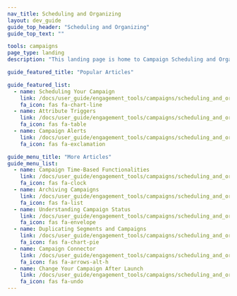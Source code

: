 ```yaml
---
nav_title: Scheduling and Organizing
layout: dev_guide
guide_top_header: "Scheduling and Organizing"
guide_top_text: ""

tools: campaigns
page_type: landing
description: "This landing page is home to Campaign Scheduling and Organizing. Here you can find resources on how to set up your campaign and the different options available."

guide_featured_title: "Popular Articles"

guide_featured_list:
  - name: Scheduling Your Campaign
    link: /docs/user_guide/engagement_tools/campaigns/scheduling_and_organizing/delivery_types/
    fa_icon: fas fa-chart-line
  - name: Attribute Triggers
    link: /docs/user_guide/engagement_tools/campaigns/scheduling_and_organizing/attribute_triggers/
    fa_icon: fas fa-table
  - name: Campaign Alerts
    link: /docs/user_guide/engagement_tools/campaigns/scheduling_and_organizing/campaign_alerts/
    fa_icon: fas fa-exclamation

guide_menu_title: "More Articles"
guide_menu_list:
  - name: Campaign Time-Based Functionalities
    link: /docs/user_guide/engagement_tools/campaigns/scheduling_and_organizing/time_based_campaign/
    fa_icon: fas fa-clock
  - name: Archiving Campaigns
    link: /docs/user_guide/engagement_tools/campaigns/scheduling_and_organizing/archiving_campaigns/
    fa_icon: fas fa-list
  - name: Understanding Campaign Status
    link: /docs/user_guide/engagement_tools/campaigns/scheduling_and_organizing/understanding_campaign_status/
    fa_icon: fas fa-envelope
  - name: Duplicating Segments and Campaigns
    link: /docs/user_guide/engagement_tools/campaigns/scheduling_and_organizing/duplicating_segments_and_campaigns/
    fa_icon: fas fa-chart-pie
  - name: Campaign Connector
    link: /docs/user_guide/engagement_tools/campaigns/scheduling_and_organizing/campaign_connector/
    fa_icon: fas fa-arrows-alt-h
  - name: Change Your Campaign After Launch 
    link: /docs/user_guide/engagement_tools/campaigns/scheduling_and_organizing/change_your_campaign_after_launch/
    fa_icon: fas fa-undo
---
```

